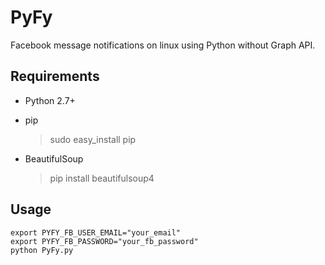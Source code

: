 # PyFy
Facebook message notifications on linux using Python without Graph API.

## Requirements

- Python 2.7+

- pip

  > sudo easy_install pip

- BeautifulSoup

  > pip install beautifulsoup4

## Usage
    export PYFY_FB_USER_EMAIL="your_email"
    export PYFY_FB_PASSWORD="your_fb_password"
    python PyFy.py
